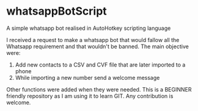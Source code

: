 # whatsappBotScript
A simple whatsapp bot realised in AutoHotkey scripting language

I received a request to make a whatsapp bot that would fallow all the Whatsapp requirement and that wouldn't be banned. The main objective were:
1. Add new contacts to a CSV and CVF file that are later imported to a phone
2. While importing a new number send a welcome message

Other functions were added when they were needed. This is a BEGINNER friendly repository as I am using it to learn GIT. Any contribution is welcome.

